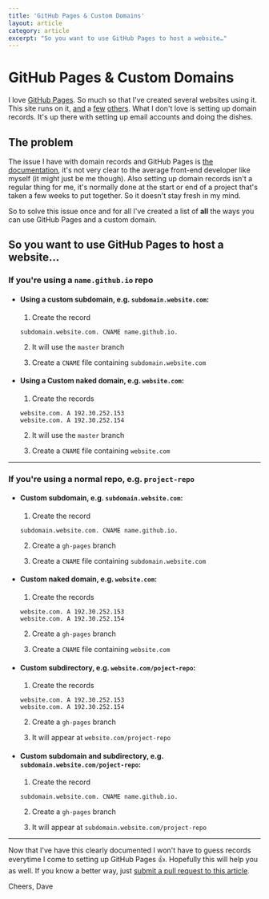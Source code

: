 ```yaml
---
title: 'GitHub Pages & Custom Domains'
layout: article
category: article
excerpt: "So you want to use GitHub Pages to host a website…"
---
```


# GitHub Pages & Custom Domains

I love [GitHub Pages](https://pages.github.com/). So much so that I've created several websites using it. This site runs on it, [and](http://docs.basekit.com/) a [few](http://emaildebtforgiveness.me/) [others](http://jessgurr.com). What I don't love is setting up domain records. It's up there with setting up email accounts and doing the dishes.

## The problem

The issue I have with domain records and GitHub Pages is [the documentation](https://help.github.com/articles/setting-up-a-custom-domain-with-github-pages/), it's not very clear to the average front-end developer like myself (it might just be me though). Also setting up domain records isn't a regular thing for me, it's normally done at the start or end of a project that's taken a few weeks to put together. So it doesn't stay fresh in my mind.

So to solve this issue once and for all I've created a list of **all** the ways you can use GitHub Pages and a custom domain.

## So you want to use GitHub Pages to host a website...

### If you're using a `name.github.io` repo

- #### Using a custom subdomain, e.g. `subdomain.website.com`:

  1. Create the record
    ```
    subdomain.website.com. CNAME name.github.io.
    ```

  2. It will use the `master` branch

  3. Create a `CNAME` file containing `subdomain.website.com`

- #### Using a Custom naked domain, e.g. `website.com`:

  1. Create the records
  
    ```
    website.com. A 192.30.252.153
    website.com. A 192.30.252.154
    ```

  2. It will use the `master` branch

  3. Create a `CNAME` file containing `website.com`

---

### If you're using a normal repo, e.g. `project-repo`

- #### Custom subdomain, e.g. `subdomain.website.com`:

  1. Create the record
    ```
    subdomain.website.com. CNAME name.github.io.
    ```

  2. Create a `gh-pages` branch

  3. Create a `CNAME` file containing `subdomain.website.com`

- #### Custom naked domain, e.g. `website.com`:

  1. Create the records
    ```
    website.com. A 192.30.252.153
    website.com. A 192.30.252.154
    ```

  2. Create a `gh-pages` branch

  3. Create a `CNAME` file containing `website.com`

- #### Custom subdirectory, e.g. `website.com/poject-repo`:

  1. Create the records
    ```
    website.com. A 192.30.252.153
    website.com. A 192.30.252.154
    ```

  2. Create a `gh-pages` branch

  3. It will appear at `website.com/project-repo`

- #### Custom subdomain and subdirectory, e.g. `subdomain.website.com/poject-repo`:

  1. Create the record
    ```
    subdomain.website.com. CNAME name.github.io.
    ```

  2. Create a `gh-pages` branch

  3. It will appear at `subdomain.website.com/project-repo`

---

Now that I've have this clearly documented I won't have to guess records everytime I come to setting up GitHub Pages :+1:. Hopefully this will help you as well. If you know a better way, just [submit a pull request to this article](https://github.com/daviddarnes/daviddarnes.github.io).

Cheers, Dave
